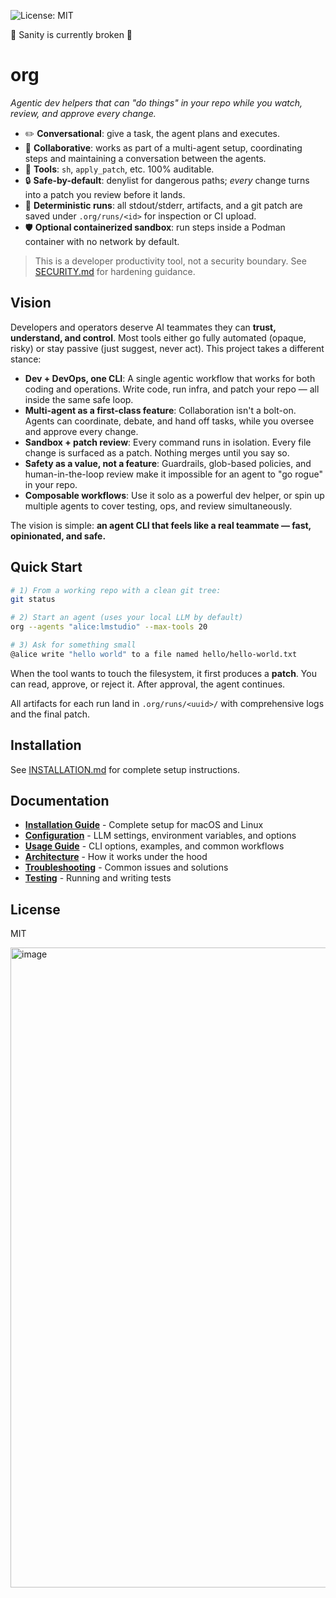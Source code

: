 ![License: MIT](https://img.shields.io/badge/License-MIT-yellow.svg)

🚨 Sanity is currently broken 🚨

# org

_Agentic dev helpers that can "do things" in your repo while you watch, review, and approve every change._

- ✏️ **Conversational**: give a task, the agent plans and executes.
- 🤝 **Collaborative**: works as part of a multi-agent setup, coordinating steps and maintaining a conversation between the agents.
- 🧰 **Tools**: `sh`, `apply_patch`, etc. 100% auditable.
- 🔒 **Safe-by-default**: denylist for dangerous paths; *every* change turns into a patch you review before it lands.
- 🧪 **Deterministic runs**: all stdout/stderr, artifacts, and a git patch are saved under `.org/runs/<id>` for inspection or CI upload.
- 🛡️ **Optional containerized sandbox**: run steps inside a Podman container with no network by default.

> This is a developer productivity tool, not a security boundary. See [SECURITY.md](SECURITY.md) for hardening guidance.

## Vision

Developers and operators deserve AI teammates they can **trust, understand, and control**. Most tools either go fully automated (opaque, risky) or stay passive (just suggest, never act). This project takes a different stance:

* **Dev + DevOps, one CLI**: A single agentic workflow that works for both coding and operations. Write code, run infra, and patch your repo — all inside the same safe loop.
* **Multi-agent as a first-class feature**: Collaboration isn't a bolt-on. Agents can coordinate, debate, and hand off tasks, while you oversee and approve every change.
* **Sandbox + patch review**: Every command runs in isolation. Every file change is surfaced as a patch. Nothing merges until you say so.
* **Safety as a value, not a feature**: Guardrails, glob-based policies, and human-in-the-loop review make it impossible for an agent to "go rogue" in your repo.
* **Composable workflows**: Use it solo as a powerful dev helper, or spin up multiple agents to cover testing, ops, and review simultaneously.

The vision is simple: **an agent CLI that feels like a real teammate — fast, opinionated, and safe.**

## Quick Start

```bash
# 1) From a working repo with a clean git tree:
git status

# 2) Start an agent (uses your local LLM by default)
org --agents "alice:lmstudio" --max-tools 20

# 3) Ask for something small
@alice write "hello world" to a file named hello/hello-world.txt
```

When the tool wants to touch the filesystem, it first produces a **patch**. You can read, approve, or reject it. After approval, the agent continues.

All artifacts for each run land in `.org/runs/<uuid>/` with comprehensive logs and the final patch.

## Installation

See [INSTALLATION.md](docs/INSTALLATION.md) for complete setup instructions.

## Documentation

- **[Installation Guide](docs/INSTALLATION.md)** - Complete setup for macOS and Linux
- **[Configuration](docs/CONFIGURATION.md)** - LLM settings, environment variables, and options
- **[Usage Guide](docs/USAGE.md)** - CLI options, examples, and common workflows
- **[Architecture](docs/ARCHITECTURE.md)** - How it works under the hood
- **[Troubleshooting](docs/TROUBLESHOOTING.md)** - Common issues and solutions
- **[Testing](docs/TESTING.md)** - Running and writing tests

## License

MIT

<img width="1024" height="1024" alt="image" src="https://github.com/user-attachments/assets/1bb9a0ec-bd45-45eb-864e-10340d2c9286" />



